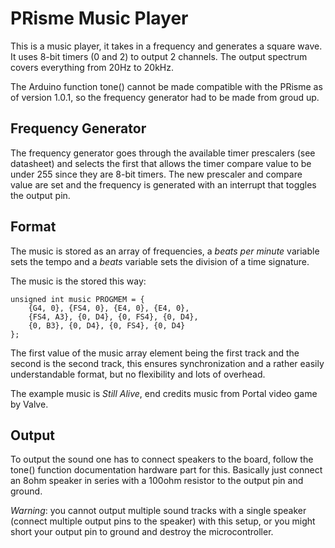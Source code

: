 # PRisme Music Player
This is a music player, it takes in a frequency and generates a square wave. It uses 8-bit timers (0 and 2) to output 2 channels. The output spectrum covers everything from 20Hz to 20kHz.

The Arduino function tone() cannot be made compatible with the PRisme as of version 1.0.1, so the frequency generator had to be made from groud up.

## Frequency Generator
The frequency generator goes through the available timer prescalers (see datasheet) and selects the first that allows the timer compare value to be under 255 since they are 8-bit timers. The new prescaler and compare value are set and the frequency is generated with an interrupt that toggles the output pin.

## Format
The music is stored as an array of frequencies, a _beats per minute_ variable sets the tempo and a _beats_ variable sets the division of a time signature.

The music is the stored this way:

    unsigned int music PROGMEM = {
        {G4, 0}, {FS4, 0}, {E4, 0}, {E4, 0},
        {FS4, A3}, {0, D4}, {0, FS4}, {0, D4},
        {0, B3}, {0, D4}, {0, FS4}, {0, D4}
    };

The first value of the music array element being the first track and the second is the second track, this ensures synchronization and a rather easily understandable format, but no flexibility and lots of overhead.

The example music is _Still Alive_, end credits music from Portal video game by Valve.

## Output
To output the sound one has to connect speakers to the board, follow the tone() function documentation hardware part for this. Basically just connect an 8ohm speaker in series with a 100ohm resistor to the output pin and ground.

*Warning*: you cannot output multiple sound tracks with a single speaker (connect multiple output pins to the speaker) with this setup, or you might short your output pin to ground and destroy the microcontroller. 